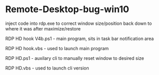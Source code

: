 # Remote-Desktop-bug-win10
inject code into rdp.exe to correct window size/position back down to where it was after maximize/restore

RDP HD hook V4b.ps1 - main program, sits in task bar notification area

RDP HD hook.vbs - used to launch main program

RDP HD.ps1 - auxilary cli to manually reset window to desired size

RDP HD.vbs - used to launch cli version
